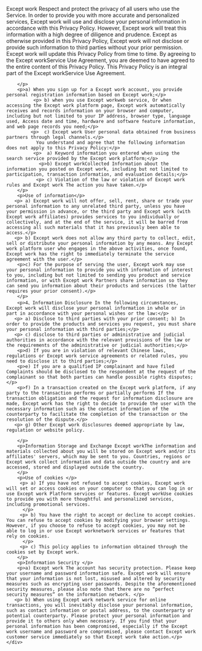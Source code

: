 

<!DOCTYPE html>
<html lang="en">

<body>
    <div>
        <p>Except work Respect and protect the privacy of all users who use the Service. In order to provide you with more accurate and personalized services, Except work will use and disclose your personal information in accordance with this Privacy Policy. However, Except work will treat this information with a high degree of diligence and prudence. Except as otherwise provided in this Privacy Policy, Except work will not disclose or provide such information to third parties without your prior permission. Except work will update this Privacy Policy from time to time. By agreeing to the Except workService Use Agreement, you are deemed to have agreed to the entire content of this Privacy Policy. This Privacy Policy is an integral part of the Except workService Use Agreement.
        
        </p>
        <p>a) When you sign up for a Except work account, you provide personal registration information based on Except work;</p>
              <p> b) when you use Except workweb service, Or when accessing the Except work platform page, Except work automatically receives and records information on your browser and computer, including but not limited to your IP address, browser type, language used, Access date and time, hardware and software feature information, and web page records you need;</p>
             <p>  c) Except work User personal data obtained from business partners through legal channels.</p>
               You understand and agree that the following information does not apply to this Privacy Policy:</p>
              <p>  a) Keyword information you entered when using the search service provided by the Except work platform;</p>
                <p>b) Except workCollected Information about the information you posted on Except work, including but not limited to participation, transaction information, and evaluation details;</p>
               <p> c) Violation of the law or violation of Except work rules and Except work The action you have taken.</p>
        </p>
        <p>Use of information</p>
       <p> a) Except work will not offer, sell, rent, share or trade your personal information to any unrelated third party, unless you have your permission in advance, or the third party and Except work (with Except work affiliates) provides services to you individually or collectively, and at the end of the service, it will be barred from accessing all such materials that it has previously been able to access.</p>
       <p> b) Except work does not allow any third party to collect, edit, sell or distribute your personal information by any means. Any Except work platform user who engages in the above activities, once found, Except work has the right to immediately terminate the service agreement with the user.</p>
        <p>c) For the purpose of serving the user, Except work may use your personal information to provide you with information of interest to you, including but not limited to sending you product and service information, or with Except work Partners share information so they can send you information about their products and services (the latter requires your prior consent).</p>
        </p>
        <p>4、Information Disclosure In the following circumstances, Except work will disclose your personal information in whole or in part in accordance with your personal wishes or the law:</p>
       <p> a) Disclose to third parties with your prior consent; b) In order to provide the products and services you request, you must share your personal information with third parties;</p>
       <p> c) disclose to third parties or administrative and judicial authorities in accordance with the relevant provisions of the law or the requirements of the administrative or judicial authorities;</p>
        <p>d) If you are in violation of relevant Chinese laws, regulations or Except work service agreements or related rules, you need to disclose it to third parties;</p>
        <p>e) If you are a qualified IP complainant and have filed Complaints should be disclosed to the respondent at the request of the complainant so that both parties can handle possible rights disputes;</p>
        <p>f) In a transaction created on the Except work platform, if any party to the transaction performs or partially performs If the transaction obligation and the request for information disclosure are made, Except work has the right to decide to provide the user with the necessary information such as the contact information of the counterparty to facilitate the completion of the transaction or the resolution of the dispute.</p>
       <p> g) Other Except work disclosures deemed appropriate by law, regulation or website policy.
        
        </p>
        <p>Information Storage and Exchange Except workThe information and materials collected about you will be stored on Except work and/or its affiliates' servers, which may be sent to you. Countries, regions or Except work collect information and data outside the country and are accessed, stored and displayed outside the country.
        </p>
        <p>Use of cookies </p>
         <p> a) If you have not refused to accept cookies, Except work will set or access cookies on your computer so that you can log in or use Except work Platform services or features. Except workUse cookies to provide you with more thoughtful and personalized services, including promotional services.
          </p>
         <p> b) You have the right to accept or decline to accept cookies. You can refuse to accept cookies by modifying your browser settings. However, if you choose to refuse to accept cookies, you may not be able to log in or use Except worknetwork services or features that rely on cookies.
          </p>
         <p> c) This policy applies to information obtained through the cookies set by Except work.
        </p>
        <p>Information Security </p>
        <p>a) Except work The account has security protection. Please keep your username and password information safe. Except work will ensure that your information is not lost, misused and altered by security measures such as encrypting user passwords. Despite the aforementioned security measures, please also note that there are no “perfect security measures” on the information network. </p>
       <p> b) When using Except work network service for online transactions, you will inevitably disclose your personal information, such as contact information or postal address, to the counterparty or potential counterparty. Please protect your personal information and provide it to others only when necessary. If you find that your personal information has been compromised, especially if the Except work username and password are compromised, please contact Except work customer service immediately so that Except work take action.</p>
    </div>
</body>

</html>
<script>
    // 自适应Rem Js代码
    (function (doc, win) {
        var docEl = doc.documentElement,
            resizeEvt = 'orientationchange' in window ? 'orientationchange' : 'resize',
            recalc = function () {
                var clientWidth = docEl.clientWidth;
                if (!clientWidth) return;
                docEl.style.fontSize = 16 * (clientWidth / 375) + 'px';

            };
        if (!doc.addEventListener) return;
        win.addEventListener(resizeEvt, recalc, false);
        doc.addEventListener('DOMContentLoaded', recalc, false);
    })(document, window);
</script>
